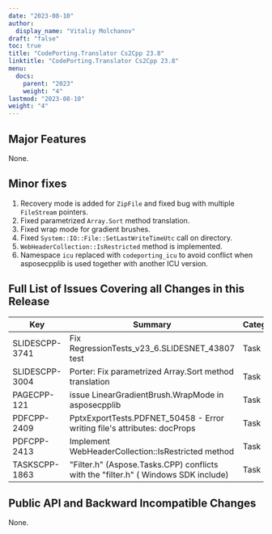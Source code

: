 ```yaml
---
date: "2023-08-10"
author:
  display_name: "Vitaliy Molchanov"
draft: "false"
toc: true
title: "CodePorting.Translator Cs2Cpp 23.8"
linktitle: "CodePorting.Translator Cs2Cpp 23.8"
menu:
  docs:
    parent: "2023"
    weight: "4"
lastmod: "2023-08-10"
weight: "4"
---
```


## Major Features ##

None.

## Minor fixes ##

1. Recovery mode is added for `ZipFile` and fixed bug with multiple `FileStream` pointers.
1. Fixed parametrized `Array.Sort` method translation.
1. Fixed wrap mode for gradient brushes.
1. Fixed `System::IO::File::SetLastWriteTimeUtc` call on directory.
1. `WebHeaderCollection::IsRestricted` method is implemented.
1. Namespace `icu` replaced with `codeporting_icu` to avoid conflict when asposecpplib is used together with another ICU version.

## Full List of Issues Covering all Changes in this Release ##

| Key | Summary | Category |
| --- | --- | --- |
| SLIDESCPP-3741 | Fix RegressionTests_v23_6.SLIDESNET_43807 test | Task |
| SLIDESCPP-3004 | Porter: Fix parametrized Array.Sort method translation | Task |
| PAGECPP-121 | issue LinearGradientBrush.WrapMode in asposecpplib | Task |
| PDFCPP-2409 | PptxExportTests.PDFNET_50458 - Error writing file's attributes: docProps | Task |
| PDFCPP-2413 | Implement WebHeaderCollection::IsRestricted method | Task |
| TASKSCPP-1863 | "Filter.h" (Aspose.Tasks.CPP) conflicts with the "filter.h" ( Windows SDK include) | Task |

## Public API and Backward Incompatible Changes ##

None.
